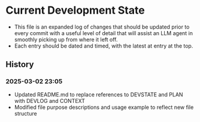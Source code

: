 # Current Development State

- This file is an expanded log of changes that should be updated prior to every commit with a useful level of detail that will assist an LLM agent in smoothly picking up from where it left off.
- Each entry should be dated and timed, with the latest at entry at the top.

## History

### 2025-03-02 23:05
- Updated README.md to replace references to DEVSTATE and PLAN with DEVLOG and CONTEXT
- Modified file purpose descriptions and usage example to reflect new file structure
